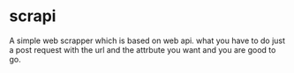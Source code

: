 # scrapi
A simple web scrapper which is based on web api.
what you have to do just a post request with the url and the attrbute you want and you are good to go.

